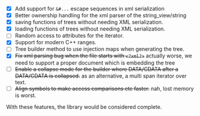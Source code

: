 - [x] Add support for `&#...` escape sequences in xml serialization
- [x] Better ownership handling for the xml parser of the string_view/string
- [x] saving functions of trees without needing XML serialization.
- [x] loading functions of trees without needing XML serialization.
- [ ] Random access to attributes for the iterator.
- [x] Support for modern C++ ranges.
- [ ] Tree builder method to use injection maps when generating the tree.
- [x] ~~Fix xml parsing bug when the file starts with `<?xml?>`~~ actually worse, we need to support a proper document which is embedding the tree
- [ ] ~~Enable a collapse mode for the builder where DATA/CDATA after a DATA/CDATA is collapsed.~~ as an alternative, a multi span iterator over text.
- [ ] ~~Align symbols to make access comparisons etc faster.~~ nah, lost memory is worst.

With these features, the library would be considered complete.